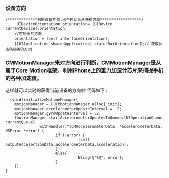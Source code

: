 ### 设备方向
```
/*************判断设备方向:水平启动无法获得方向******************/
     UIDeviceOrientation orientation= [UIDevice currentDevice].orientation;
    //控制器的方向
    orientation = [self interfaceOrientation];
    [[UIApplication sharedApplication] statusBarOrientation];// 获取状态条相关的方向
```


### CMMotionManager来对方向进行判断，CMMotionManager是从属于Core Motion框架，利用iPhone上的重力加速计芯片来捕捉手机的各种加速值。
这样就可以实时的获得当前设备的方向啦
代码如下：
```
- (void)initializeMotionManager{
	motionManager = [[CMMotionManager alloc] init];
	motionManager.accelerometerUpdateInterval = .2;
	motionManager.gyroUpdateInterval = .2;
	[motionManager startAccelerometerUpdatesToQueue:[NSOperationQueue currentQueue]
			   withHandler:^(CMAccelerometerData  *accelerometerData, NSError *error) {
					  if (!error) {
								[self outputAccelertionData:accelerometerData.acceleration];
					  }
					  else{
								NSLog(@"%@", error);
					  }
	}];
}

```